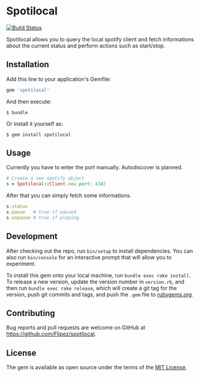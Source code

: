 # Spotilocal
[![Build Status](https://travis-ci.org/Flipez/spotilocal.svg?branch=master)](https://travis-ci.org/Flipez/spotilocal)

Spotilocal allows you to query the local spotify client and fetch informations about the current status and perform actions such as start/stop.

## Installation

Add this line to your application's Gemfile:

```ruby
gem 'spotilocal'
```

And then execute:

    $ bundle

Or install it yourself as:

    $ gem install spotilocal

## Usage

Currently you have to enter the port manually. Autodiscover is planned.
```ruby
# Create a new spotify object
s = Spotilocal::Client.new port: 4382
```

After that you can simply fetch some informations.
```ruby
s.status
s.pause   # true if paused
s.unpause # true if playing
```

## Development

After checking out the repo, run `bin/setup` to install dependencies. You can also run `bin/console` for an interactive prompt that will allow you to experiment.

To install this gem onto your local machine, run `bundle exec rake install`. To release a new version, update the version number in `version.rb`, and then run `bundle exec rake release`, which will create a git tag for the version, push git commits and tags, and push the `.gem` file to [rubygems.org](https://rubygems.org).

## Contributing

Bug reports and pull requests are welcome on GitHub at https://github.com/Flipez/spotilocal.


## License

The gem is available as open source under the terms of the [MIT License](http://opensource.org/licenses/MIT).

